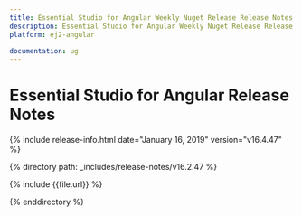 ```yaml
---
title: Essential Studio for Angular Weekly Nuget Release Release Notes  
description: Essential Studio for Angular Weekly Nuget Release Release Notes  
platform: ej2-angular

documentation: ug
---
```


# Essential Studio for  Angular  Release Notes  

{% include release-info.html date="January 16, 2019"   version="v16.4.47"  %} 

{% directory path: _includes/release-notes/v16.2.47 %}

{% include {{file.url}} %}

{% enddirectory %}
